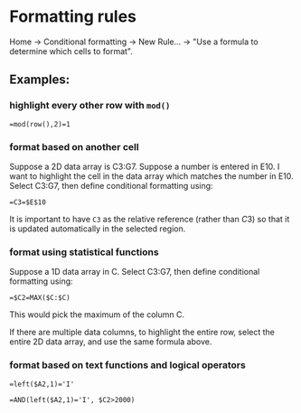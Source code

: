 # Formatting rules

Home -> Conditional formatting -> New Rule... -> "Use a formula to determine which cells to format".




## Examples:

### highlight every other row with `mod()`

```
=mod(row(),2)=1
```

### format based on another cell

Suppose a 2D data array is C3:G7. Suppose a number is entered in E10. I want to highlight the cell in the data array which matches the number in E10. Select C3:G7, then define conditional formatting using:

```
=C3=$E$10
```

It is important to have `C3` as the relative reference (rather than $C$3) so that it is updated automatically in the selected region.

### format using statistical functions

Suppose a 1D data array in C. Select C3:G7, then define conditional formatting using:

```
=$C2=MAX($C:$C)
```
This would pick the maximum of the column C.

If there are multiple data columns, to highlight the entire row, select the entire 2D data array, and use the same formula above.


### format based on text functions and logical operators

```
=left($A2,1)='I'
```

```
=AND(left($A2,1)='I', $C2>2000)
```